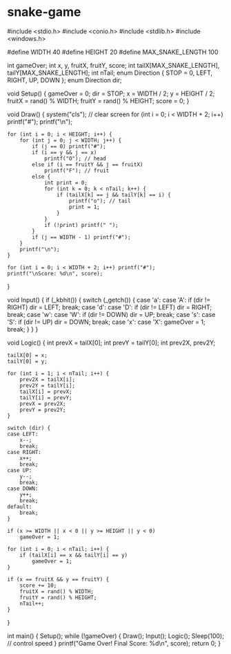 # snake-game

#include <stdio.h>
#include <conio.h>
#include <stdlib.h>
#include <windows.h>

#define WIDTH 40
#define HEIGHT 20
#define MAX_SNAKE_LENGTH 100

int gameOver;
int x, y, fruitX, fruitY, score;
int tailX[MAX_SNAKE_LENGTH], tailY[MAX_SNAKE_LENGTH];
int nTail;
enum Direction { STOP = 0, LEFT, RIGHT, UP, DOWN };
enum Direction dir;

void Setup() {
    gameOver = 0;
    dir = STOP;
    x = WIDTH / 2;
    y = HEIGHT / 2;
    fruitX = rand() % WIDTH;
    fruitY = rand() % HEIGHT;
    score = 0;
}

void Draw() {
    system("cls"); // clear screen
    for (int i = 0; i < WIDTH + 2; i++) printf("#");
    printf("\n");

    for (int i = 0; i < HEIGHT; i++) {
        for (int j = 0; j < WIDTH; j++) {
            if (j == 0) printf("#");
            if (i == y && j == x)
                printf("O"); // head
            else if (i == fruitY && j == fruitX)
                printf("F"); // fruit
            else {
                int print = 0;
                for (int k = 0; k < nTail; k++) {
                    if (tailX[k] == j && tailY[k] == i) {
                        printf("o"); // tail
                        print = 1;
                    }
                }
                if (!print) printf(" ");
            }
            if (j == WIDTH - 1) printf("#");
        }
        printf("\n");
    }

    for (int i = 0; i < WIDTH + 2; i++) printf("#");
    printf("\nScore: %d\n", score);
}

void Input() {
    if (_kbhit()) {
        switch (_getch()) {
        case 'a':
        case 'A':
            if (dir != RIGHT) dir = LEFT;
            break;
        case 'd':
        case 'D':
            if (dir != LEFT) dir = RIGHT;
            break;
        case 'w':
        case 'W':
            if (dir != DOWN) dir = UP;
            break;
        case 's':
        case 'S':
            if (dir != UP) dir = DOWN;
            break;
        case 'x':
        case 'X':
            gameOver = 1;
            break;
        }
    }
}

void Logic() {
    int prevX = tailX[0];
    int prevY = tailY[0];
    int prev2X, prev2Y;

    tailX[0] = x;
    tailY[0] = y;

    for (int i = 1; i < nTail; i++) {
        prev2X = tailX[i];
        prev2Y = tailY[i];
        tailX[i] = prevX;
        tailY[i] = prevY;
        prevX = prev2X;
        prevY = prev2Y;
    }

    switch (dir) {
    case LEFT:
        x--;
        break;
    case RIGHT:
        x++;
        break;
    case UP:
        y--;
        break;
    case DOWN:
        y++;
        break;
    default:
        break;
    }

    if (x >= WIDTH || x < 0 || y >= HEIGHT || y < 0)
        gameOver = 1;

    for (int i = 0; i < nTail; i++) {
        if (tailX[i] == x && tailY[i] == y)
            gameOver = 1;
    }

    if (x == fruitX && y == fruitY) {
        score += 10;
        fruitX = rand() % WIDTH;
        fruitY = rand() % HEIGHT;
        nTail++;
    }
}

int main() {
    Setup();
    while (!gameOver) {
        Draw();
        Input();
        Logic();
        Sleep(100); // control speed
    }
    printf("Game Over! Final Score: %d\n", score);
    return 0;
}
